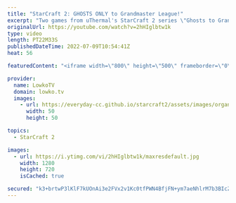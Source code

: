 ```yaml
---
title: "StarCraft 2: GHOSTS ONLY to Grandmaster League!"
excerpt: "Two games from uThermal's StarCraft 2 series \"Ghosts to Grandmaster\". The rules for this SC2 challenge are simple. Only Ghosts as attacking units until Grandmaster League.  Ghost to Grandmasters: https://www.youtube.com/playlist?list=PLhaCXeA_nfD0WplNJSlqY3q_qTP9-dMfY  Support my work on Patreon: https://www.patreon.com/lowkotv"
originalUrl: https://youtube.com/watch?v=2hHIglbtw1k
type: video
length: PT22M33S
publishedDateTime: 2022-07-09T10:54:41Z
heat: 56

featuredContent: "<iframe width=\"800\" height=\"500\" frameborder=\"0\" src=\"https://www.youtube.com/embed/2hHIglbtw1k\" allow=\"accelerometer; autoplay; encrypted-media; gyroscope; picture-in-picture\" allowfullscreen></iframe>"

provider:
  name: LowkoTV
  domain: lowko.tv
  images:
    - url: https://everyday-cc.github.io/starcraft2/assets/images/organizations/lowko.tv-50x50.jpg
      width: 50
      height: 50

topics:
  - StarCraft 2

images:
  - url: https://i.ytimg.com/vi/2hHIglbtw1k/maxresdefault.jpg
    width: 1280
    height: 720
    isCached: true

secured: "k3+brtwP3lKlF7kUOnAi3e2FVx2v1Kc0tfPWN4BfjFN+ym7aeNhlrM7b3BIcZ9Y5PVHnQePOvliG3+Linv/5BdX5Vt/6v8XcloHyR1c8fbLzpjcbbpLdf+ZRQFpABW72bdisgTi1YruvS9zBcduViVgAWTlhAQh8yY3xU1MrtOWur+bq0MiUyNy4Dy/Zk+ryeyCdEbNNR+uH2DELN6KegshL7EbAAzHbzYhAF8tQw6KZ/tRYvjq8c/tP/SjI2pg31q5KiVI0tWonvMmbS9wWjMuF45g77uhwVlPAyF5Z7SuQ5oi9froyUyO71X3uVokgU7NuE02VRljL2iHTDLFILSxofpxrNN4NoF2bAVtGerayvU5Zl1WrWC4WHrhVuzvboqgnfBhf+3Z/SlAYDd/rdrNu2opL9G8LlqMmqT+yq1+1dGV+1OzGHuFspkz6C4OQ;wC2H/m0XL/kTr6lHYGHyig=="
---
```


